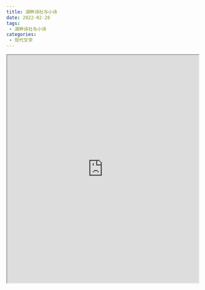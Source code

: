 ```yaml
---
title: 湖畔诗社与小诗
date: 2022-02-28
tags:
 - 湖畔诗社与小诗
categories:
 - 现代文学
---
```




<iframe src="http://localhost:8080/pdf/web/viewer.html?file=https://vkceyugu.cdn.bspapp.com/VKCEYUGU-e9075d72-0451-48df-afe1-d46932ae4554/c5a8bd7e-1c3d-476d-90a0-cb9d98e713ad.pdf" width="100%" height="600px"></iframe>